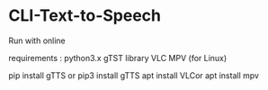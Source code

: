 # CLI-Text-to-Speech
Run with online

requirements :
python3.x
gTST library
VLC
MPV (for Linux)

pip install gTTS or pip3 install gTTS
apt install VLCor apt install mpv
